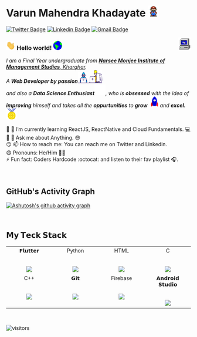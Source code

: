 # Varun Mahendra Khadayate&nbsp;<img src="Assets\Mario_Hello_Big.gif" width="30px" height="30px">

[![Twitter Badge](https://img.shields.io/badge/-@Varun-1ca0f1?style=flat-square&labelColor=1ca0f1&logo=twitter&logoColor=white&link=https://twitter.com/khadayate_varun)](https://twitter.com/khadayate_varun) [![Linkedin Badge](https://img.shields.io/badge/-Varun-blue?style=flat-square&logo=Linkedin&logoColor=white&link=https://www.linkedin.com/in/varun-k-578711195/)](https://www.linkedin.com/in/varun-k-578711195/) [![Gmail Badge](https://img.shields.io/badge/-varunkhadayate0810@gmail.com-c14438?style=flat-square&logo=Gmail&logoColor=white&link=mailto:theshubhamkumar01@gmail.com)](mailto:varunkhadayate0810@gmail.com) 

<img align="right" alt="PC GIF" src="Assets\PC.gif" width="35px" height="35px"/>

### <img src="Assets\Hi.gif" width="25px" height="25px"> Hello world!&nbsp;<img src="Assets\Earth.gif" width="25px" height="25px">

<p>
  <em>
    I am a Final Year undergraduate from <a href="https://www.nmims.edu/"> <b>Narsee Monjee Institute of Management Studies</b>, Kharghar</a>. <br>
    A <b>Web Developer by passion</b><img src="Assets\Developer.gif" width="30px" height="30px"><img src="Assets\Designer.gif" width="36px" height="36px"><br>and also a <b>Data Science Enthusiast</b><img src="Assets\tensorflow.gif" width="30px" height="30px">, who is <b>obsessed</b>
    with the idea of <b>improving</b> himself and takes all the <b>oppurtunities</b> to 
    <b>grow</b> <img src="Assets\Rocket.gif" width="30px" height="30px">and 
    <b>excel.</b> <img src="Assets\Medal.gif" width="30px" height="30px">
  </em>  
</p>

:star2:	 🌱 I’m currently learning ReactJS, ReactNative and Cloud Fundamentals. :computer: <br>
:thinking:	 💬 Ask me about Anything. :sunglasses:	<br>
:smirk:	 📫 How to reach me: You can reach me on Twitter and Linkedin. <br>
😄	  Pronouns: He/Him :technologist:	 <br>
:zap:	 Fun fact: Coders Hardcode :octocat: and listen to their fav playlist :headphones:.


<br>

## GitHub's Activity Graph
[![Ashutosh's github activity graph](https://activity-graph.herokuapp.com/graph?username=vk0810-k&theme=dracula)](https://github.com/ashutosh00710/github-readme-activity-graph)

<br>

  

## 𝗠𝘆 𝗧𝗲𝗰𝗸 𝗦𝘁𝗮𝗰𝗸

<table>
  <tbody>
    <tr valign="top">
      <td width="25%" align="center">
        <span>𝗙𝗹𝘂𝘁𝘁𝗲𝗿</span><br><br><br>
        <img height="64px" src="https://cdn.svgporn.com/logos/flutter.svg">
      </td>
      <td width="25%" align="center">
        <span>Python</span><br><br><br>
        <img height="64px" src="https://cdn.svgporn.com/logos/python.svg">
      </td>
      <td width="25%" align="center">
        <span>HTML</span><br><br><br>
        <img height="64px" src="https://upload.wikimedia.org/wikipedia/commons/6/61/HTML5_logo_and_wordmark.svg">
      </td>
      <td width="25%" align="center">
        <span>C</span><br><br><br>
        <img height="64px" src="https://cdn.svgporn.com/logos/c.svg">
      </td>
    </tr>
    <tr valign="top">
      <td width="25%" align="center">
        <span>C++</span><br><br><br>
        <img height="64px" src="https://upload.wikimedia.org/wikipedia/commons/thumb/1/18/ISO_C%2B%2B_Logo.svg/306px-ISO_C%2B%2B_Logo.svg.png">
      </td>
      <td width="25%" align="center">
        <span>𝗚𝗶𝘁</span><br><br><br>
        <img height="64px" src="https://cdn.svgporn.com/logos/git-icon.svg">
      </td>
      <td width="25%" align="center">
        <span>Firebase</span><br><br><br>
        <img height="64px" src="https://cdn.svgporn.com/logos/firebase.svg">
      </td>
      <td width="25%" align="center">
        <span>𝗔𝗻𝗱𝗿𝗼𝗶𝗱 𝗦𝘁𝘂𝗱𝗶𝗼</span><br><br><br>
        <img height="64px" src="https://cdn.svgporn.com/logos/android-icon.svg">
      </td>
    </tr>
  </tbody>
</table>

<br>


![visitors](https://visitor-badge.laobi.icu/badge?page_id=vk0810-k)

